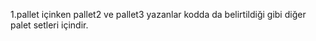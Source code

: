  1.pallet içinken pallet2 ve pallet3 yazanlar kodda da belirtildiği gibi diğer palet setleri içindir.
